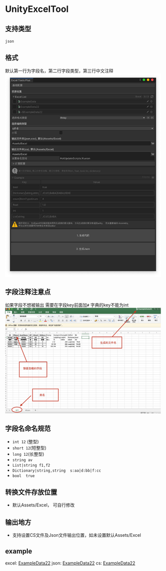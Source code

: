 # UnityExcelTool

## 支持类型
`json`
## 格式
默认第一行为字段名，第二行字段类型，第三行中文注释
![](media/16366994539176.jpg)


## 字段注释注意点
如果字段不想被输出  需要在字段key前面加`#`
字典的key不能为int
![](media/16366994033353.jpg)

## 字段名命名规范
* `int 12` (整型)
* `short 12`(短整型)
* `long 12`(长整型)
* `string av`
* `List|string f1,f2`
* `Dictionary|string,string  s:aa|d:bb|f:cc`
* `bool  true`

## 转换文件存放位置
* 默认Assets/Excel， 可自行修改
## 输出地方
* 支持设置CS文件及Json文件输出位置，如未设置默认Assets/Excel


## example
excel: [ExampleData22](media/ExampleData22.xlsx)
json: [ExampleData22](media/ExampleData22.json)
cs: [ExampleData22](media/ExampleData22.cs)
